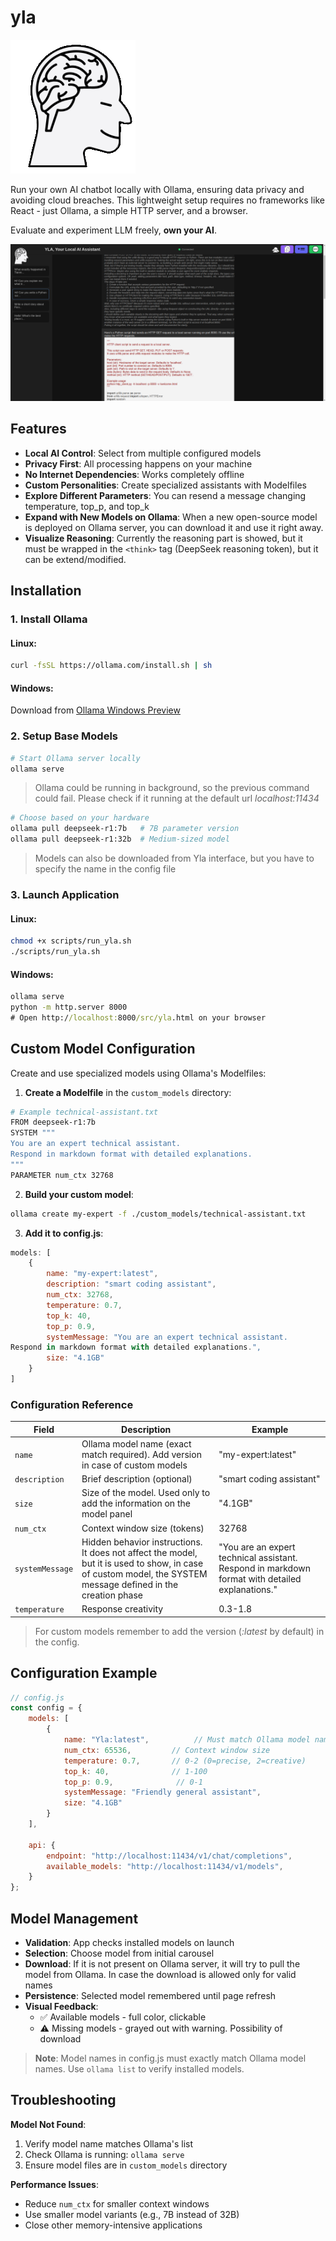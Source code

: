 # yla
![yla](src/media/assistant.png "YLA") 

Run your own AI chatbot locally with Ollama, ensuring data privacy and avoiding cloud breaches. This lightweight setup requires no frameworks like React - just Ollama, a simple HTTP server, and a browser.

Evaluate and experiment LLM freely, **own your AI**.

![yla](src/media/app-screen.png "YLA Interface Preview") 

## Features
- **Local AI Control**: Select from multiple configured models
- **Privacy First**: All processing happens on your machine
- **No Internet Dependencies**: Works completely offline
- **Custom Personalities**: Create specialized assistants with Modelfiles
- **Explore Different Parameters**: You can resend a message changing temperature, top_p, and top_k
- **Expand with New Models on Ollama**: When a new open-source model is deployed on Ollama server, you can download it and use it right away.
- **Visualize Reasoning**: Currently the reasoning part is showed, but it must be wrapped in the `<think>` tag (DeepSeek reasoning token), but it can be extend/modified. 


## Installation

### 1. Install Ollama
#### **Linux**:
```bash
curl -fsSL https://ollama.com/install.sh | sh
```

#### **Windows**:
Download from [Ollama Windows Preview](https://ollama.com/download)

### 2. Setup Base Models

```bash
# Start Ollama server locally
ollama serve
```
> Ollama could be running in background, so the previous command could fail. Please check if it running at the default url _localhost:11434_



```bash
# Choose based on your hardware
ollama pull deepseek-r1:7b   # 7B parameter version
ollama pull deepseek-r1:32b  # Medium-sized model
```
> Models can also be downloaded from Yla interface, but you have to specify the name in the config file

### 3. Launch Application
#### **Linux**:
```bash
chmod +x scripts/run_yla.sh
./scripts/run_yla.sh
```

#### **Windows**:
```cmd
ollama serve
python -m http.server 8000
# Open http://localhost:8000/src/yla.html on your browser
```

## Custom Model Configuration

Create and use specialized models using Ollama's Modelfiles:

1. **Create a Modelfile** in the `custom_models` directory:
```bash
# Example technical-assistant.txt
FROM deepseek-r1:7b
SYSTEM """
You are an expert technical assistant. 
Respond in markdown format with detailed explanations.
"""
PARAMETER num_ctx 32768
```

2. **Build your custom model**:
```bash
ollama create my-expert -f ./custom_models/technical-assistant.txt
```

3. **Add it to config.js**:
```javascript
models: [
    {
        name: "my-expert:latest",
        description: "smart coding assistant",
        num_ctx: 32768,
        temperature: 0.7,
        top_k: 40,
        top_p: 0.9,
        systemMessage: "You are an expert technical assistant. 
Respond in markdown format with detailed explanations.",
        size: "4.1GB"
    }
]
```

### Configuration Reference
| Field           | Description                                  | Example       |
|-----------------|----------------------------------------------|---------------|
| `name`          | Ollama model name (exact match required). Add version in case of custom models     | "my-expert:latest"   |
| `description`          | Brief description (optional)     | "smart coding assistant"   |
| `size`       | Size of the model. Used only to add the information on the model panel                 | "4.1GB" 
| `num_ctx`       | Context window size (tokens)                 | 32768         |
| `systemMessage` | Hidden behavior instructions. It does not affect the model, but it is used to show, in case of custom model, the SYSTEM message defined in the creation phase               | "You are an expert technical assistant. Respond in markdown format with detailed explanations."  |
| `temperature`   | Response creativity                          | 0.3-1.8       |

> For custom models remember to add the version (_:latest_ by default) in the config.

## Configuration Example
```javascript
// config.js
const config = {
    models: [
        {
            name: "Yla:latest",          // Must match Ollama model name
            num_ctx: 65536,         // Context window size
            temperature: 0.7,       // 0-2 (0=precise, 2=creative)
            top_k: 40,              // 1-100
            top_p: 0.9,              // 0-1
            systemMessage: "Friendly general assistant",
            size: "4.1GB"
        }
    ],
    
    api: {
        endpoint: "http://localhost:11434/v1/chat/completions",
        available_models: "http://localhost:11434/v1/models",
    }
};
```

## Model Management
- **Validation**: App checks installed models on launch
- **Selection**: Choose model from initial carousel
- **Download**: If it is not present on Ollama server, it will try to pull the model from Ollama. In case the download is allowed only for valid names
- **Persistence**: Selected model remembered until page refresh
- **Visual Feedback**: 
  - ✅ Available models - full color, clickable
  - ⚠️ Missing models - grayed out with warning. Possibility of download

> **Note**: Model names in config.js must exactly match Ollama model names. Use `ollama list` to verify installed models.

## Troubleshooting
**Model Not Found**:
1. Verify model name matches Ollama's list
2. Check Ollama is running: `ollama serve`
3. Ensure model files are in `custom_models` directory

**Performance Issues**:
- Reduce `num_ctx` for smaller context windows
- Use smaller model variants (e.g., 7B instead of 32B)
- Close other memory-intensive applications